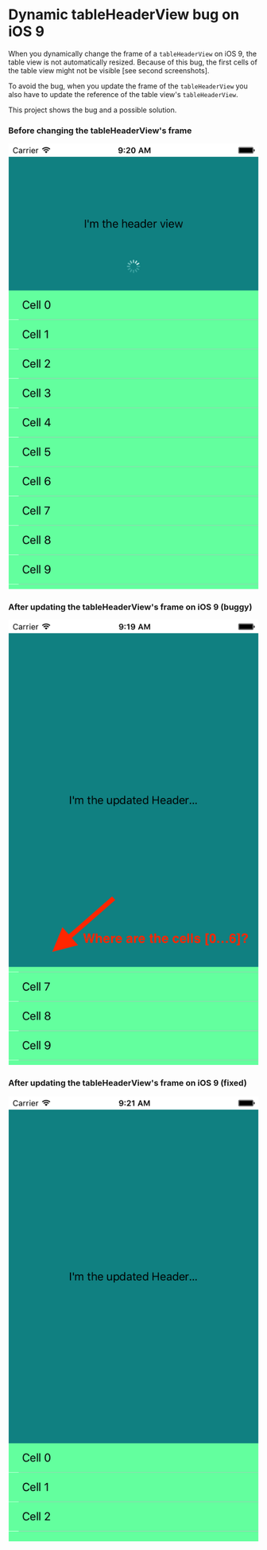 # Dynamic tableHeaderView bug on iOS 9

When you dynamically change the frame of a `tableHeaderView` on iOS 9, the table view is not automatically resized. Because of this bug, the first cells of the table view might not be visible [see second screenshots].

To avoid the bug, when you update the frame of the `tableHeaderView` you also have to update the reference of the table view's `tableHeaderView`.

This project shows the bug and a possible solution.

### Before changing the tableHeaderView's frame

![](https://github.com/andreacipriani/tableview-headerview/blob/master/images/tableheaderview.png)

### After updating the tableHeaderView's frame on iOS 9 (buggy)
![](https://github.com/andreacipriani/tableview-headerview/blob/master/images/tableheaderview-bug.png)

### After updating the tableHeaderView's frame on iOS 9 (fixed)

![](https://github.com/andreacipriani/tableview-headerview/blob/master/images/tableheaderview-bug-fixed.png)

